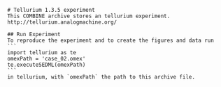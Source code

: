 
        # Tellurium 1.3.5 experiment
        This COMBINE archive stores an tellurium experiment.
        http://tellurium.analogmachine.org/

        ## Run Experiment
        To reproduce the experiment and to create the figures and data run
        ```
        import tellurium as te
        omexPath = 'case_02.omex'
        te.executeSEDML(omexPath)
        ```
        in tellurium, with `omexPath` the path to this archive file.
        